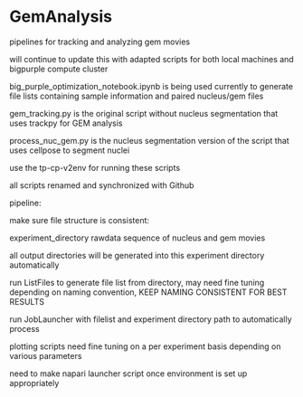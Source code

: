 # GemAnalysis
pipelines for tracking and analyzing gem movies

will continue to update this with adapted scripts for both local machines and bigpurple compute cluster 

big_purple_optimization_notebook.ipynb is being used currently to generate file lists containing sample information and paired nucleus/gem files 

gem_tracking.py is the original script without nucleus segmentation that uses trackpy for GEM analysis 

process_nuc_gem.py is the nucleus segmentation version of the script that uses cellpose to segment nuclei 

use the tp-cp-v2env for running these scripts 


all scripts renamed and synchronized with Github 

pipeline: 

make sure file structure is consistent: 

experiment_directory 
    rawdata 
        sequence of nucleus and gem movies 

all output directories will be generated into this experiment directory automatically 

run ListFiles to generate file list from directory, may need fine tuning depending on naming convention, KEEP NAMING CONSISTENT FOR BEST RESULTS 

run JobLauncher with filelist and experiment directory path to automatically process 

plotting scripts need fine tuning on a per experiment basis depending on various parameters 

need to make napari launcher script once environment is set up appropriately 

